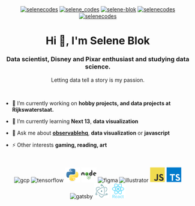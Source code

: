 <p align="center">  
    <a href="https://dev.to/selenecodes" target="blank"><img align="center" src="https://cdn.jsdelivr.net/npm/simple-icons@3.0.1/icons/dev-dot-to.svg" alt="selenecodes" height="30" width="30" /></a>  
    <a href="https://twitter.com/selene_codes" target="blank"><img align="center" src="https://cdn.jsdelivr.net/npm/simple-icons@3.0.1/icons/twitter.svg" alt="selene_codes" height="30" width="30" /></a>  
    <a href="https://linkedin.com/in/selene-blok" target="blank"><img align="center" src="https://cdn.jsdelivr.net/npm/simple-icons@3.0.1/icons/linkedin.svg" alt="selene-blok" height="30" width="30" /></a>  
    <a href="https://dribbble.com/selenecodes" target="blank"><img align="center" src="https://cdn.jsdelivr.net/npm/simple-icons@3.0.1/icons/dribbble.svg" alt="selenecodes" height="30" width="30" /></a>
    <a href="https://observablehq.com/@selenecodes" target="blank"><img align="center" src="https://avatars2.githubusercontent.com/u/30080011" alt="selenecodes" height="30" width="30" /></a>
      </p>

<h1 align="center">Hi 👋, I'm Selene Blok</h1>  
<h3 align="center">Data scientist, Disney and Pixar enthusiast and studying data science.</h3>
<p align="center">Letting data tell a story is my passion.</p>

<br>

- 🔭 I’m currently working on **hobby projects, and data projects at Rijkswaterstaat.**
  
- 🌱 I’m currently learning **Next 13**, **data visualization**  
  
- 💬 Ask me about **[observablehq](https://observablehq.com/@selenecodes)**, **data visualization** or **javascript**  

- ⚡ Other interests **gaming, reading, art**

<br>

<p align="center">
    <img src="https://www.vectorlogo.zone/logos/google_cloud/google_cloud-icon.svg" alt="gcp" width="40" height="40"/>
    <img src="https://www.vectorlogo.zone/logos/tensorflow/tensorflow-icon.svg" alt="tensorflow" width="40" height="40"/>
    <img src="https://raw.githubusercontent.com/devicons/devicon/master/icons/python/python-original.svg" alt="python" width="40" height="40"/>   
    <img src="https://raw.githubusercontent.com/devicons/devicon/master/icons/nodejs/nodejs-original-wordmark.svg" alt="nodejs" width="40" height="40"/>
    <img src="https://www.vectorlogo.zone/logos/figma/figma-icon.svg" alt="figma" width="40" height="40"/>
    <img src="https://www.vectorlogo.zone/logos/adobe_illustrator/adobe_illustrator-icon.svg" alt="illustrator" width="40" height="40"/>
    <img src="https://raw.githubusercontent.com/devicons/devicon/master/icons/javascript/javascript-original.svg" alt="javascript" width="40" height="40"/>
    <img src="https://raw.githubusercontent.com/devicons/devicon/master/icons/typescript/typescript-original.svg" alt="typescript" width="40" height="40"/>
    <img src="https://www.vectorlogo.zone/logos/gatsbyjs/gatsbyjs-icon.svg" alt="gatsby" width="40" height="40"/>
    <img src="https://raw.githubusercontent.com/devicons/devicon/master/icons/electron/electron-original.svg" alt="electron" width="40" height="40"/>
    <img src="https://raw.githubusercontent.com/devicons/devicon/master/icons/react/react-original-wordmark.svg" alt="react" width="40" height="40"/>
</p>
